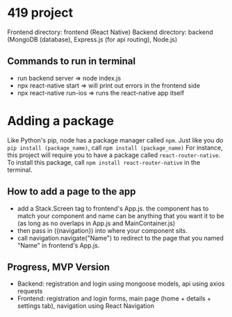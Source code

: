# 419 project

Frontend directory: frontend (React Native)
Backend directory: backend (MongoDB (database), Express.js (for api routing), Node.js)

## Commands to run in terminal
- run backend server => node index.js
- npx react-native start => will print out errors in the frontend side
- npx react-native run-ios => runs the react-native app itself

# Adding a package
Like Python's pip, node has a package manager called `npm`. 
Just like you do `pip install (package_name)`, call `npm install (package_name)`
For instance, this project will require you to have a package called `react-router-native`. 
To install this package, call `npm install react-router-native` in the terminal.

## How to add a page to the app
- add a Stack.Screen tag to frontend's App.js. the component has to match your component and name can be anything that you want it to be (as long as no overlaps in App.js and MainContainer.js)
- then pass in ({navigation}) into where your component sits.
- call navigation.navigate("Name") to redirect to the page that you named "Name" in frontend's App.js.

## Progress, MVP Version
- Backend: registration and login using mongoose models, api using axios requests
- Frontend: registration and login forms, main page (home + details + settings tab), navigation using React Navigation
